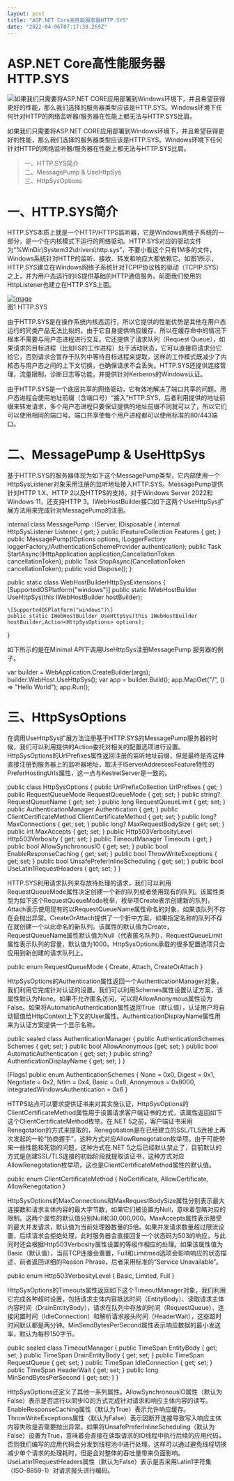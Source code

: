 ```yaml
---
layout: post
title: "ASP.NET Core高性能服务器HTTP.SYS"
date: "2022-04-06T07:17:38.269Z"
---
```

ASP.NET Core高性能服务器HTTP.SYS
==========================

![](http://images.cnblogs.com/cnblogs_com/artech/158198/o_.netcore.png)如果我们只需要将ASP.NET CORE应用部署到Windows环境下，并且希望获得更好的性能，那么我们选择的服务器类型应该是HTTP.SYS。Windows环境下任何针对HTTP的网络监听器/服务器在性能上都无法与HTTP.SYS比肩。

如果我们只需要将ASP.NET CORE应用部署到Windows环境下，并且希望获得更好的性能，那么我们选择的服务器类型应该是HTTP.SYS。Windows环境下任何针对HTTP的网络监听器/服务器在性能上都无法与HTTP.SYS比肩。

> 一、HTTP.SYS简介  
> 二、MessagePump & UseHttpSys  
> 三、HttpSysOptions

一、HTTP.SYS简介
============

HTTP.SYS本质上就是一个HTTP/HTTPS监听器，它是Windows网络子系统的一部分，是一个在内核模式下运行的网络驱动。HTTP.SYS对应的驱动文件为“%WinDir\\System32\\drivers\\http.sys”，不要小看这个只有1M多的文件，Windows系统针对HTTP的监听、接收、转发和响应大都依赖它。如图1所示，HTTP.SYS建立在Windows网络子系统针对TCPIP协议栈的驱动（TCPIP.SYS）之上，并为用户态运行的IIS提供基础的HTTP通信服务。前面我们使用的HttpListener也建立在HTTP.SYS上面。

[![image](https://img2022.cnblogs.com/blog/19327/202204/19327-20220406101328858-507259393.png "image")](https://img2022.cnblogs.com/blog/19327/202204/19327-20220406101327936-1810276076.png)  
图1 HTTP.SYS

由于HTTP.SYS是在操作系统内核态运行，所以它提供的性能优势是其他在用户态运行的同类产品无法比拟的。由于它自身提供响应缓存，所以在缓存命中的情况下根本不需要与用户态进程进行交互。它还提供了请求队列（Request Queue），如果请求的目标进程（比如IIS的工作进程）处于活动状态，它可以直接将请求分它给它，否则请求会暂存于队列中等待目标进程来提取，这样的工作模式既减少了内核态与用户态之间的上下文切换，也确保请求不会丢失。HTTP.SYS还提供连接管理，流量限制，诊断日志等功能，并提供针对Kerberos的Windows认证。

由于HTTP.SYS是一个底层共享的网络驱动，它有效地解决了端口共享的问题。用户态进程会使用地址前缀（含端口号）“接入”HTTP.SYS，后者利用提供的地址前缀来转发请求，多个用户态进程只要保证提供的地址前缀不同就可以了，所以它们可以使用相同的端口号。端口共享使每个用户进程都可以使用标准的80/443端口。

二、MessagePump & UseHttpSys
==========================

基于HTTP.SYS的服务器体现为如下这个MessagePump类型，它内部使用一个HttpSysListener对象采用注册的监听地址接入HTTP.SYS。MessagePump提供针对HTTP 1.X、HTTP 2以及HTTPS的支持。对于Windows Server 2022和Windows 11，还支持HTTP 3。IWebHostBuilder接口如下这两个UseHttpSys扩展方法用来完成针对MessagePump的注册。

internal class MessagePump : IServer, IDisposable
{
     internal HttpSysListener Listener { get; }
     public IFeatureCollection Features { get; }
     public MessagePump(IOptions<HttpSysOptions> options, ILoggerFactory loggerFactory,IAuthenticationSchemeProvider authentication);
     public Task StartAsync<TContext>(IHttpApplication<TContext> application,CancellationToken cancellationToken);
     public Task StopAsync(CancellationToken cancellationToken);
     public void Dispose();
}

public static class WebHostBuilderHttpSysExtensions
{
    \[SupportedOSPlatform("windows")\]
    public static IWebHostBuilder UseHttpSys(this IWebHostBuilder hostBuilder);

    \[SupportedOSPlatform("windows")\]
    public static IWebHostBuilder UseHttpSys(this IWebHostBuilder hostBuilder,Action<HttpSysOptions> options);
}

如下所示的是在Minimal API下调用UseHttpSys注册MessagePump 服务器的例子。

var builder = WebApplication.CreateBuilder(args);
builder.WebHost.UseHttpSys();
var app = builder.Build();
app.MapGet("/", () => "Hello World");
app.Run();

三、HttpSysOptions
================

在调用UseHttpSys扩展方法注册基于HTTP.SYS的MessagePump服务器的时候，我们可以利用提供的Action<HttpSysOptions>委托对相关的配置选项进行设置。HttpSysOptions的UrlPrefixes属性返回注册的监听地址前缀，但是最终是否这种直接注册到服务器上的监听器地址，取决于IServerAddressesFeature特性的PreferHostingUrls属性，这一点与KestrelServer是一致的。

public class HttpSysOptions
{
    public UrlPrefixCollection 	        UrlPrefixes { get; }
    public RequestQueueMode 		RequestQueueMode { get; set; }
    public string? 			RequestQueueName { get; set; }
    public long 			RequestQueueLimit { get; set; }
    public AuthenticationManager 	Authentication { get; }
    public ClientCertificateMethod 	ClientCertificateMethod { get; set; }
    public long? 			MaxConnections { get; set; }
    public long? 			MaxRequestBodySize { get; set; }
    public int 			        MaxAccepts { get; set; }
    public Http503VerbosityLevel 	Http503Verbosity { get; set; }
    public TimeoutManager 		Timeouts { get; }
    public bool 			AllowSynchronousIO { get; set; }
    public bool 			EnableResponseCaching { get; set; }
    public bool 			ThrowWriteExceptions { get; set; }
    public bool 			UnsafePreferInlineScheduling { get; set; }
    public bool 			UseLatin1RequestHeaders { get; set; }
}

HTTP.SYS利用请求队列来存放待处理的请求，我们可以利用RequestQueueMode属性决定创建一个新的队列或者使用现有的队列。该属性类型为如下这个RequestQueueMode枚举，枚举项Create表示创建新的队列，Attach表示使用现有的以RequestQueueName属性命名的对象，如果该队列不存在会抛出异常。CreateOrAttach提供了一个折中方案，如果指定名称的队列不存在就创建一个以此命名的新队列。该属性的默认值为Create，RequestQueueName属性默认值为Null（代表匿名队列），RequestQueueLimit属性表示队列的容量，默认值为1000。HttpSysOptions承载的很多配置选项只会应用到新创建的请求队列上。

public enum RequestQueueMode
{
    Create,
    Attach,
    CreateOrAttach
}

HttpSysOptions的Authentication属性返回一个AuthenticationManager对象，我们利用它完成针对认证的设置。我们可以利用Schemes属性设置认证方案，该属性默认为None。如果不允许匿名访问，可以将AllowAnonymous属性设为False。如果将AutomaticAuthentication属性返回True（默认值），认证用户将自动赋值给HttpContext上下文的User属性。AuthenticationDisplayName属性用来为认证方案提供一个显示名称。

public sealed class AuthenticationManager
{
    public AuthenticationSchemes 	Schemes { get; set; }
    public bool 			AllowAnonymous {get; set; }
    public bool 			AutomaticAuthentication { get; set; }
    public string? 			AuthenticationDisplayName { get; set; }
}

\[Flags\]
public enum AuthenticationSchemes
{
    None 				= 0x0,
    Digest 				= 0x1,
    Negotiate 				= 0x2,
    Ntlm 				= 0x4,
    Basic 				= 0x8,
    Anonymous 				= 0x8000,
    IntegratedWindowsAuthentication 	= 0x6
}

HTTPS站点可以要求提供证书来对其实施认证，HttpSysOptions的ClientCertificateMethod属性用于设置请求客户端证书的方式，该属性返回如下这个ClientCertificateMethod枚举。在.NET 5之前，客户端证书采用Renegotation的方式来提取的，Renegotiation是在已经建立的SSL/TLS连接上再次发起的一轮“协商握手”，这种方式对应AllowRenegotation枚举项。由于可能带来一些性能和死锁的问题，这种方式在.NET 5之后已经默认禁止了，目前默认的方式是创建SSL/TLS连接的初始阶段就提取该证书，这种方式对应AllowRenegotation枚举项，这也是ClientCertificateMethod属性的默认值。

public enum ClientCertificateMethod
{
    NoCertificate,
    AllowCertificate,
    AllowRenegotation
}

HttpSysOptions的MaxConnections和MaxRequestBodySize属性分别表示最大连接数和请求主体内容的最大字节数，如果它们被设置为Null，意味着忽略对应的限制。这两个属性的默认值分别Null和30,000,000。MaxAccepts属性表示接受的最大并发请求，默认值为当前处理器数量的5倍。如果并发请求数量超过限流设置，后续请求会拒绝处理，此时服务器会直接回复一个状态码为503的响应，与此同时还会根据Http503Verbosity属性设置的等级作相应的处理。如果该属性值为Basic（默认值），当前TCP连接会重置，Full和Limitmed选项会影响响应的状态描述，前者返回详细的Reason Phrase，后者采用标准的“Service Unavailable”。

public enum Http503VerbosityLevel
{
    Basic,
    Limited,
    Full
}

HttpSysOptions的Timeouts属性返回如下这个TimeoutManager对象，我们利用它完成各种超时设置，包括请求主体内容抵达时间（EntityBody）、读取请求主体内容时间（DrainEntityBody），请求在队列中存放的时间（RequestQueue）、连接闲置时间（IdleConnection）和解析请求报头时间（HeaderWait），这些超时时间默认都是两分钟。MinSendBytesPerSecond属性表示响应数据的最小发送率，默认为每秒150字节。

public sealed class TimeoutManager
{
    public TimeSpan 	EntityBody { get; set; }
    public TimeSpan 	DrainEntityBody { get; set; }
    public TimeSpan 	RequestQueue { get; set; }
    public TimeSpan 	IdleConnection { get; set; }
    public TimeSpan 	HeaderWait { get; set; }
    public long 	MinSendBytesPerSecond { get; set; }
}

HttpSysOptions还定义了其他一系列属性。AllowSynchronousIO属性（默认为False）表示是否运行以同步IO的方式完成针对请求和响应主体内容的读写。EnableResponseCaching属性（默认为True）表示允许响应缓存。ThrowWriteExceptions属性（默认为False）表示因断开连接导致写入响应主体内容失败是否需要抛出异常。如果将UnsafePreferInlineScheduling（默认为False）设置为True，意味着会直接在读取请求的IO线程中执行后续的应用代码，否则我们编写的应用代码会分发到线程池中进行处理。这样可以通过避免线程切换减少单个请求的处理耗时，但是会对整体的吞吐量带来负面影响。UseLatin1RequestHeaders属性（默认为False）表示是否采用Latin1字符集（ISO-8859-1）对请求报头进行编码。